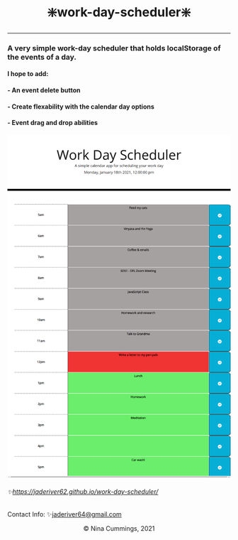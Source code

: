 # <div align="center">:sparkle:work-day-scheduler:sparkle:</div>
---


### A very simple work-day scheduler that holds localStorage of the events of a day.
#### I hope to add:
#### - An event delete button
#### - Create flexability with the calendar day options
#### - Event drag and drop abilities

![screenshot of scheduler](https://github.com/jaderiver62/work-day-scheduler/blob/9cbc044c355c90fe7274e191ec53ec482eccffaf/assets/css/images/_C__Users_jader_Desktop_projects_work-day-scheduler_index.html%20(2).png?raw=true)


###### :sparkles:https://jaderiver62.github.io/work-day-scheduler/

Contact Info:
:sparkles:[jaderiver64@gmail.com](mailto:jaderiver64@gmail.com)
<div align="center">&#169; Nina Cummings, 2021</div>
